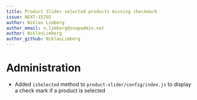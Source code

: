 ```yaml
---
title: Product Slider selected products missing checkmark
issue: NEXT-15792
author: Niklas Limberg
author_email: n.limberg@snapadmin.net
author: NiklasLimberg
author_github: NiklasLimberg
---
```

# Administration
*  Added `isSelected` method to `product-slider/config/index.js` to display a check mark if a product is selected
